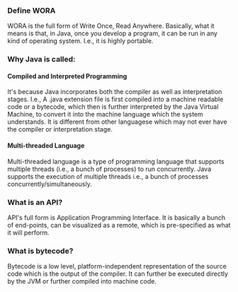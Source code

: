 ### Define WORA
WORA is the full form of Write Once, Read Anywhere. Basically, what it means is that, in Java, once you develop a program, it can be run in any kind of operating system. I.e., it is highly portable.

### Why Java is called: 
#### Compiled and Interpreted Programming
It's because Java incorporates both the compiler as well as interpretation stages. I.e., A .java extension file is first compiled into a machine readable code or a bytecode, which then is further interpreted by the Java Virtual Machine, to convert it into the machine language which the system understands. It is different from other languagese which may not ever have the compiler or interpretation stage.

#### Multi-threaded Language
Multi-threaded language is a type of programming language that supports multiple threads (i.e., a bunch of processes) to run concurrently. Java supports the execution of multiple threads i.e., a bunch of processes concurrently/simultaneously.

### What is an API?
API's full form is Application Programming Interface. It is basically a bunch of end-points, can be visualized as a remote, which is pre-specified as what it will perform.

### What is bytecode?
Bytecode is a low level, platform-independent representation of the source code which is the output of the compiler. It can further be executed directly by the JVM or further compiled into machine code. 